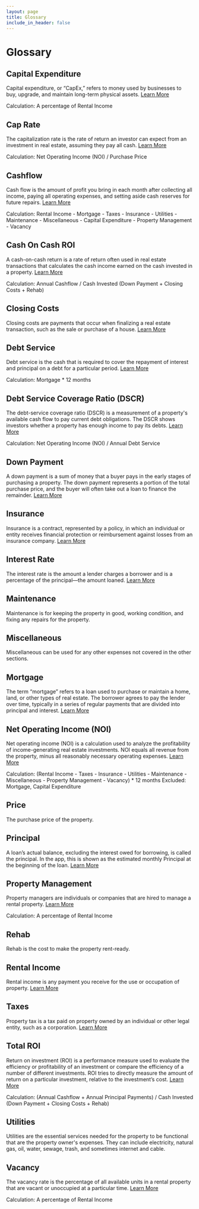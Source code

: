 ```yaml
---
layout: page
title: Glossary
include_in_header: false
---
```


# Glossary

## Capital Expenditure
Capital expenditure, or “CapEx,” refers to money used by businesses to buy, upgrade, and maintain long-term physical assets. [Learn More](https://www.biggerpockets.com/glossary/capital-expenditure)

Calculation: A percentage of Rental Income

## Cap Rate
The capitalization rate is the rate of return an investor can expect from an investment in real estate, assuming they pay all cash. [Learn More](https://www.biggerpockets.com/glossary/capitalization-rate-aka-cap-rate)

Calculation: Net Operating Income (NOI) / Purchase Price

## Cashflow
Cash flow is the amount of profit you bring in each month after collecting all income, paying all operating expenses, and setting aside cash reserves for future repairs. [Learn More](https://learn.roofstock.com/blog/real-estate-cash-flow)

Calculation: Rental Income - Mortgage - Taxes - Insurance - Utilities - Maintenance - Miscellaneous - Capital Expenditure - Property Management - Vacancy

## Cash On Cash ROI
A cash-on-cash return is a rate of return often used in real estate transactions that calculates the cash income earned on the cash invested in a property. [Learn More](https://www.investopedia.com/terms/c/cashoncashreturn.asp)

Calculation: Annual Cashflow / Cash Invested (Down Payment + Closing Costs + Rehab)

## Closing Costs
Closing costs are payments that occur when finalizing a real estate transaction, such as the sale or purchase of a house. [Learn More](https://www.biggerpockets.com/glossary/closing-costs)

## Debt Service
Debt service is the cash that is required to cover the repayment of interest and principal on a debt for a particular period. [Learn More](https://www.investopedia.com/terms/d/debtservice.asp)

Calculation: Mortgage * 12 months

## Debt Service Coverage Ratio (DSCR)
The debt-service coverage ratio (DSCR) is a measurement of a property's available cash flow to pay current debt obligations. The DSCR shows investors whether a property has enough income to pay its debts. [Learn More](https://www.investopedia.com/terms/d/dscr.asp)

Calculation: Net Operating Income (NOI) / Annual Debt Service

## Down Payment
A down payment is a sum of money that a buyer pays in the early stages of purchasing a property. The down payment represents a portion of the total purchase price, and the buyer will often take out a loan to finance the remainder. [Learn More](https://www.investopedia.com/terms/d/down_payment.asp)

## Insurance
Insurance is a contract, represented by a policy, in which an individual or entity receives financial protection or reimbursement against losses from an insurance company. [Learn More](https://www.investopedia.com/terms/i/insurance.asp)

## Interest Rate
The interest rate is the amount a lender charges a borrower and is a percentage of the principal—the amount loaned. [Learn More](https://www.investopedia.com/terms/i/interestrate.asp)

## Maintenance
Maintenance is for keeping the property in good, working condition, and fixing any repairs for the property.

## Miscellaneous
Miscellaneous can be used for any other expenses not covered in the other sections.

## Mortgage
The term “mortgage” refers to a loan used to purchase or maintain a home, land, or other types of real estate. The borrower agrees to pay the lender over time, typically in a series of regular payments that are divided into principal and interest. [Learn More](https://www.investopedia.com/terms/m/mortgage.asp)

## Net Operating Income (NOI)
Net operating income (NOI) is a calculation used to analyze the profitability of income-generating real estate investments. NOI equals all revenue from the property, minus all reasonably necessary operating expenses. [Learn More](https://www.investopedia.com/terms/n/noi.asp)

Calculation: (Rental Income - Taxes - Insurance - Utilities - Maintenance - Miscellaneous - Property Management - Vacancy) * 12 months
Excluded: Mortgage, Capital Expenditure

## Price
The purchase price of the property.

## Principal
A loan’s actual balance, excluding the interest owed for borrowing, is called the principal. In the app, this is shown as the estimated monthly Principal at the beginning of the loan. [Learn More](https://www.fha.com/define/principal) 

## Property Management
Property managers are individuals or companies that are hired to manage a rental property. [Learn More](https://www.biggerpockets.com/glossary/property-manager)

Calculation: A percentage of Rental Income

## Rehab
Rehab is the cost to make the property rent-ready.

## Rental Income
Rental income is any payment you receive for the use or occupation of property. [Learn More](https://www.irs.gov/businesses/small-businesses-self-employed/rental-income-and-expenses-real-estate-tax-tips)

## Taxes
Property tax is a tax paid on property owned by an individual or other legal entity, such as a corporation. [Learn More](https://www.investopedia.com/terms/p/propertytax.asp)

## Total ROI
Return on investment (ROI) is a performance measure used to evaluate the efficiency or profitability of an investment or compare the efficiency of a number of different investments. ROI tries to directly measure the amount of return on a particular investment, relative to the investment’s cost. [Learn More](https://www.investopedia.com/articles/investing/062215/how-calculate-roi-rental-property.asp)

Calculation: (Annual Cashflow + Annual Principal Payments) / Cash Invested (Down Payment + Closing Costs + Rehab)

## Utilities
Utilities are the essential services needed for the property to be functional that are the property owner's expenses. They can include electricity, natural gas, oil, water, sewage, trash, and sometimes internet and cable.

## Vacancy
The vacancy rate is the percentage of all available units in a rental property that are vacant or unoccupied at a particular time. [Learn More](https://www.investopedia.com/terms/v/vacancy-rate.asp#:~:text=The%20vacancy%20rate%20is%20the,rental%20property%20that%20are%20occupied.)

Calculation: A percentage of Rental Income
